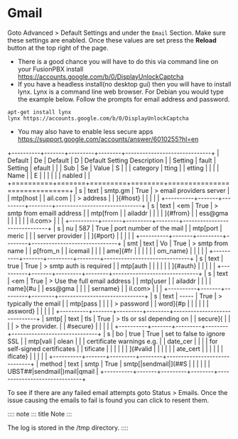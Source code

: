 # Gmail

Goto Advanced \> Default Settings and under the `Email` Section. Make
sure these settings are enabled. Once these values are set press the
**Reload** button at the top right of the page.

-   There is a good chance you will have to do this via command line on
    your FusionPBX install
    <https://accounts.google.com/b/0/DisplayUnlockCaptcha>
-   If you have a headless install(no desktop gui) then you will have to
    install lynx. Lynx is a command line web browser. For Debian you
    would type the example below. Follow the prompts for email address
    and password.

<!-- -->

    apt-get install lynx
    lynx https://accounts.google.com/b/0/DisplayUnlockCaptcha

-   You may also have to enable less secure apps
    <https://support.google.com/accounts/answer/6010255?hl=en>

+----------+-------+---------+--------+------------------------------+
| Default  | De    | Default | D      | Default Setting Description  |
| Setting  | fault | Setting | efault |                              |
| Sub      | Se    | Value   | S      |                              |
| category | tting |         | etting |                              |
|          | Name  |         | E      |                              |
|          |       |         | nabled |                              |
+==========+=======+=========+========+==============================+
| s        | text  | smtp.gm | True   | > email providers server     |
| mtp[host |       | ail.com |        | > address                    |
| ]{#host} |       |         |        |                              |
+----------+-------+---------+--------+------------------------------+
| s        | text  | <em     | True   | > smtp from emaill address   |
| mtp[from |       | ailaddr |        |                              |
| ]{#from} |       | ess@gma |        |                              |
|          |       | il.com> |        |                              |
+----------+-------+---------+--------+------------------------------+
| s        | nu    | 587     | True   | port number of the mail      |
| mtp[port | meric |         |        | server provider              |
| ]{#port} |       |         |        |                              |
+----------+-------+---------+--------+------------------------------+
| smt      | text  | Vo      | True   | > smtp from name             |
| p[from_n |       | icemail |        |                              |
| ame]{#fr |       |         |        |                              |
| om_name} |       |         |        |                              |
+----------+-------+---------+--------+------------------------------+
| s        | text  | true    | True   | > smtp auth is required      |
| mtp[auth |       |         |        |                              |
| ]{#auth} |       |         |        |                              |
+----------+-------+---------+--------+------------------------------+
| s        | text  | <em     | True   | > Use the full email address |
| mtp[user |       | ailaddr |        |                              |
| name]{#u |       | ess@gma |        |                              |
| sername} |       | il.com> |        |                              |
+----------+-------+---------+--------+------------------------------+
| s        | text  | -----   | True   | > typically the email        |
| mtp[pass |       |         |        | > password                   |
| word]{#p |       |         |        |                              |
| assword} |       |         |        |                              |
+----------+-------+---------+--------+------------------------------+
| smtp[    | text  | tls     | True   | > tls or ssl depending on    |
| secure]{ |       |         |        | > the provider.              |
| #secure} |       |         |        |                              |
+----------+-------+---------+--------+------------------------------+
| s        | bo    | true    | True   | set to false to ignore SSL   |
| mtp[vali | olean |         |        | certificate warnings e.g.    |
| date_cer |       |         |        | for self-signed certificates |
| tificate |       |         |        |                              |
| ]{#valid |       |         |        |                              |
| ate_cert |       |         |        |                              |
| ificate} |       |         |        |                              |
+----------+-------+---------+--------+------------------------------+
| method   | text  | smtp    | True   | smtp[\|sendmail\|](##S       |
|          |       |         |        | UBST##|sendmail|)mail\|qmail |
+----------+-------+---------+--------+------------------------------+

To see if there are any failed email attempts goto Status \> Emails.
Once the issue causing the emails to fail is found you can click to
resent them.

:::: note
::: title
Note
:::

The log is stored in the /tmp directory.
::::
